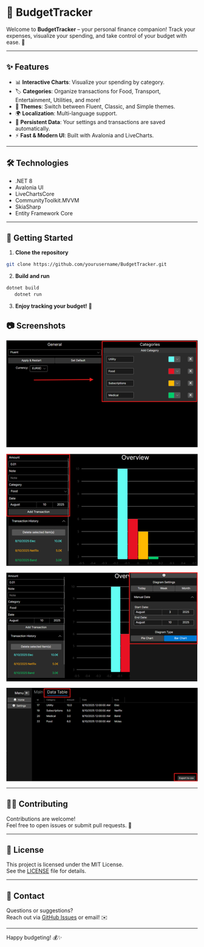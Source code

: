 ﻿# 💸 BudgetTracker

Welcome to **BudgetTracker** – your personal finance companion! 
Track your expenses, visualize your spending, and take control of your budget with ease. 🚀

---

## ✨ Features

- 📊 **Interactive Charts**: Visualize your spending by category.
- 🏷️ **Categories**: Organize transactions for Food, Transport, Entertainment, Utilities, and more!
- 🎨 **Themes**: Switch between Fluent, Classic, and Simple themes.
- 🌍 **Localization**: Multi-language support.
- 💾 **Persistent Data**: Your settings and transactions are saved automatically.
- ⚡ **Fast & Modern UI**: Built with Avalonia and LiveCharts.

---

## 🛠️ Technologies

- .NET 8
- Avalonia UI
- LiveChartsCore
- CommunityToolkit.MVVM
- SkiaSharp
- Entity Framework Core

---

## 🚀 Getting Started

1. **Clone the repository**  
```sh
git clone https://github.com/yourusername/BudgetTracker.git
```

2. **Build and run**  
```sh
dotnet build
   dotnet run
```

3. **Enjoy tracking your budget!** 🎉

## 📷 Screenshots

![Slide 1](https://github.com/arkadiilviv/BudgetTracker/blob/master/BudgetTracker/Assets/Guide/Slide1.png)

![Slide 2](https://github.com/arkadiilviv/BudgetTracker/blob/master/BudgetTracker/Assets/Guide/Slide2.png)

![Slide 3](https://github.com/arkadiilviv/BudgetTracker/blob/master/BudgetTracker/Assets/Guide/Slide3.png)

![Slide 4](https://github.com/arkadiilviv/BudgetTracker/blob/master/BudgetTracker/Assets/Guide/Slide4.png)

---

## 🧑‍💻 Contributing

Contributions are welcome!  
Feel free to open issues or submit pull requests. 🙌

---

## 📄 License

This project is licensed under the MIT License.  
See the [LICENSE](LICENSE) file for details.

---

## 💬 Contact

Questions or suggestions?  
Reach out via [GitHub Issues](https://github.com/arkadiilviv/BudgetTracker/issues) or email! ✉️

---

Happy budgeting! 💰✨
